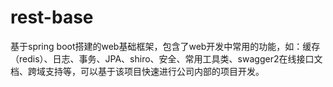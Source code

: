 # rest-base
基于spring boot搭建的web基础框架，包含了web开发中常用的功能，如：缓存（redis）、日志、事务、JPA、shiro、安全、常用工具类、swagger2在线接口文档、跨域支持等，可以基于该项目快速进行公司内部的项目开发。
